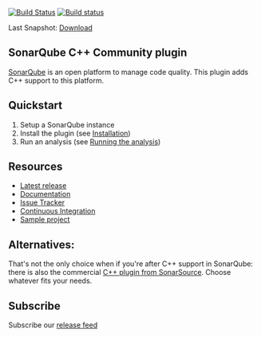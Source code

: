 [![Build Status](https://travis-ci.org/SonarOpenCommunity/sonar-cxx.svg?branch=master)](https://travis-ci.org/SonarOpenCommunity/sonar-cxx)
[![Build status](https://ci.appveyor.com/api/projects/status/ufnpbd1cy3b0bbk0?svg=true)](https://ci.appveyor.com/project/jorgecosta/sonar-cxx)

Last Snapshot: [Download](https://ci.appveyor.com/project/jorgecosta/sonar-cxx/build/artifacts)

## SonarQube C++ Community plugin

[SonarQube](https://www.sonarqube.org) is an open platform to manage code quality. This plugin
adds C++ support to this platform.


## Quickstart
1. Setup a SonarQube instance
2. Install the plugin (see [Installation](https://github.com/wenns/sonar-cxx/wiki/Installation))
3. Run an analysis (see [Running the analysis](https://github.com/wenns/sonar-cxx/wiki/Running-the-analysis))


## Resources
- [Latest release](https://github.com/wenns/sonar-cxx/releases)
- [Documentation](https://github.com/wenns/sonar-cxx/wiki)
- [Issue Tracker](https://github.com/wenns/sonar-cxx/issues)
- [Continuous Integration](https://travis-ci.org/wenns/sonar-cxx)
- [Sample project](https://github.com/wenns/sonar-cxx/tree/master/sonar-cxx-plugin/src/samples/SampleProject)


## Alternatives:
That's not the only choice when if you're after C++ support in SonarQube: there is also 
the commercial [C++ plugin from SonarSource](http://www.sonarsource.com/products/plugins/languages/cpp/). 
Choose whatever fits your needs.

## Subscribe
Subscribe our [release feed](https://github.com/wenns/sonar-cxx/releases.atom)
